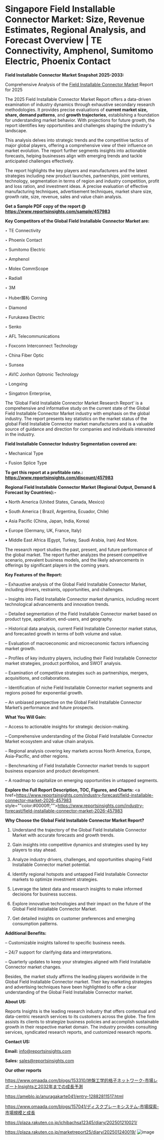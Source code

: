 # Singapore Field Installable Connector Market: Size, Revenue Estimates, Regional Analysis, and Forecast Overview | TE Connectivity, Amphenol, Sumitomo Electric, Phoenix Contact

<strong>Field Installable Connector Market Snapshot 2025-2033:</strong>

Comprehensive Analysis of the <a href=https://www.reportsinsights.com/sample/457983>Field Installable Connector Market</a> Report for 2025

The 2025 Field Installable Connector Market Report offers a data-driven examination of industry dynamics through exhaustive secondary research methodologies. It provides precise evaluations of <strong>current market size, share, demand patterns</strong>, and <strong>growth trajectories</strong>, establishing a foundation for understanding market behavior. With projections for future growth, the report identifies key opportunities and challenges shaping the industry's landscape.

This analysis delves into strategic trends and the competitive tactics of major global players, offering a comprehensive view of their influence on market evolution. The report further segments insights into actionable forecasts, helping businesses align with emerging trends and tackle anticipated challenges effectively.

The report highlights the key players and manufacturers and the latest strategies including new product launches, partnerships, joint ventures, technology, segmentation in terms of region and industry competition, profit and loss ration, and investment ideas. A precise evaluation of effective manufacturing techniques, advertisement techniques, market share size, growth rate, size, revenue, sales and value chain analysis.

<strong>Get a Sample PDF copy of the report @ <a href=https://www.reportsinsights.com/sample/457983 style=color:#0000ff;>https://www.reportsinsights.com/sample/457983</a></strong>

<strong>Key Competitors of the Global Field Installable Connector Market are:</strong>

‣ TE Connectivity

‣ Phoenix Contact

‣ Sumitomo Electric

‣ Amphenol

‣ Molex CommScope

‣ Radiall

‣ 3M

‣ Huber䫨杺 Corning

‣ Diamond

‣ Furukawa Electric

‣ Senko

‣ AFL Telecommunications

‣ Foxconn Interconnect Technology

‣ China Fiber Optic

‣ Sunsea

‣ AVIC Jonhon Optronic Technology

‣ Longxing

‣ Singatron Enterprise,

The ‘Global Field Installable Connector Market Research Report’ is a comprehensive and informative study on the current state of the Global Field Installable Connector Market industry with emphasis on the global industry. The report presents key statistics on the market status of the global Field Installable Connector market manufacturers and is a valuable source of guidance and direction for companies and individuals interested in the industry.

<strong>Field Installable Connector Industry Segmentation covered are:</strong>

‣ Mechanical Type

‣ Fusion Splice Type

<strong>To get this report at a profitable rate.: <a href=https://www.reportsinsights.com/discount/457983 style=color:#0000ff;>https://www.reportsinsights.com/discount/457983</a></strong>

<strong>Regional Field Installable Connector Market (Regional Output, Demand &amp; Forecast by Countries):-</strong>

• North America (United States, Canada, Mexico)

• South America ( Brazil, Argentina, Ecuador, Chile)

• Asia Pacific (China, Japan, India, Korea)

• Europe (Germany, UK, France, Italy)

• Middle East Africa (Egypt, Turkey, Saudi Arabia, Iran) And More.

The research report studies the past, present, and future performance of the global market. The report further analyzes the present competitive scenario, prevalent business models, and the likely advancements in offerings by significant players in the coming years.

<strong>Key Features of the Report:</strong>

– Exhaustive analysis of the Global Field Installable Connector Market, including drivers, restraints, opportunities, and challenges.

– Insights into Field Installable Connector market dynamics, including recent technological advancements and innovation trends.

– Detailed segmentation of the Field Installable Connector market based on product type, application, end-users, and geography.

– Historical data analysis, current Field Installable Connector market status, and forecasted growth in terms of both volume and value.

– Evaluation of macroeconomic and microeconomic factors influencing market growth.

– Profiles of key industry players, including their Field Installable Connector market strategies, product portfolios, and SWOT analysis.

– Examination of competitive strategies such as partnerships, mergers, acquisitions, and collaborations.

– Identification of niche Field Installable Connector market segments and regions poised for exponential growth.

– An unbiased perspective on the Global Field Installable Connector Market’s performance and future prospects.

<strong>What You Will Gain:</strong>

– Access to actionable insights for strategic decision-making.

– Comprehensive understanding of the Global Field Installable Connector Market ecosystem and value chain analysis.

– Regional analysis covering key markets across North America, Europe, Asia-Pacific, and other regions.

– Benchmarking of Field Installable Connector market trends to support business expansion and product development.

– A roadmap to capitalize on emerging opportunities in untapped segments.

<strong>Explore the Full Report Description, TOC, Figures, and Charts:</strong>
<a href=https://www.reportsinsights.com/industry-forecast/field-installable-connector-market-2026-457983 style=""color:#0000ff;"">https://www.reportsinsights.com/industry-forecast/field-installable-connector-market-2026-457983</a>

<strong>Why Choose the Global Field Installable Connector Market Report?</strong>

1. Understand the trajectory of the Global Field Installable Connector Market with accurate forecasts and growth trends.

2. Gain insights into competitive dynamics and strategies used by key players to stay ahead.

3. Analyze industry drivers, challenges, and opportunities shaping Field Installable Connector market potential.

4. Identify regional hotspots and untapped Field Installable Connector markets to optimize investment strategies.

5. Leverage the latest data and research insights to make informed decisions for business success.

6. Explore innovative technologies and their impact on the future of the Global Field Installable Connector Market.

7. Get detailed insights on customer preferences and emerging consumption patterns.

<strong>Additional Benefits:</strong>

– Customizable insights tailored to specific business needs.

– 24/7 support for clarifying data and interpretations.

– Quarterly updates to keep your strategies aligned with Field Installable Connector market changes.

Besides, the market study affirms the leading players worldwide in the Global Field Installable Connector market. Their key marketing strategies and advertising techniques have been highlighted to offer a clear understanding of the Global Field Installable Connector market.

<strong><strong>About US</strong>:</strong>

Reports Insights is the leading research industry that offers contextual and data-centric research services to its customers across the globe. The firm assists its clients to strategize business policies and accomplish sustainable growth in their respective market domain. The industry provides consulting services, syndicated research reports, and customized research reports.

<strong>Contact US:</strong>

<p class=><b>Email:</b> <a href=mailto:info@reportsinsights.com>info@reportsinsights.com</a></p>
<p class=><b>Sales:</b> <a href=mailto:sales@reportsinsights.com>sales@reportsinsights.com</a></p>

<strong>Our other reports</strong>

<a href=https://www.omaada.com/blogs/153310/地盤工学的格子ネットワーク-市場レポートInsightsと2032年までの成長予測>https://www.omaada.com/blogs/153310/地盤工学的格子ネットワーク-市場レポートInsightsと2032年までの成長予測</a>

<a href=https://ameblo.jp/anuragakarte041/entry-12882811517.html>https://ameblo.jp/anuragakarte041/entry-12882811517.html</a>

<a href=https://www.omaada.com/blogs/157041/ディスクブレーキシステム-市場探索-市場規模と成長>https://www.omaada.com/blogs/157041/ディスクブレーキシステム-市場探索-市場規模と成長</a>

<a href=https://plaza.rakuten.co.jp/ichibachsa12345/diary/202501210021/>https://plaza.rakuten.co.jp/ichibachsa12345/diary/202501210021/</a>

<a href=https://plaza.rakuten.co.jp/marketreport25/diary/202501240019/>https://plaza.rakuten.co.jp/marketreport25/diary/202501240019/</a>
![image](https://github.com/user-attachments/assets/a15063ae-ba80-46bb-a1bb-2c33c03d8975)
